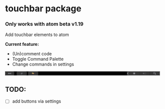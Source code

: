 # touchbar package

### Only works with atom beta v1.19

Add touchbar elements to atom

__Current feature:__
- (Un)comment code
- Toggle Command Palette
- Change commands in settings

![touchbar screenshot](touch_screenshot.png)

## TODO:
- [ ] add buttons via settings

